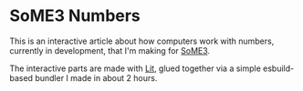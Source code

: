 # SoME3 Numbers
This is an interactive article about how computers work with numbers, currently in development, that I'm making for [SoME3](https://some.3b1b.co).

The interactive parts are made with [Lit](https://lit.dev),
glued together via a simple esbuild-based bundler I made in about 2 hours.
